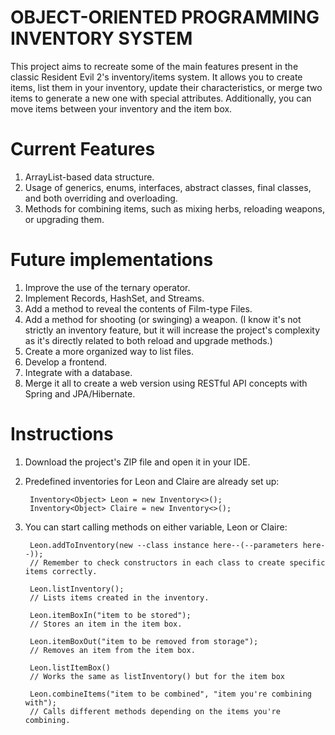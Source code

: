 # OBJECT-ORIENTED PROGRAMMING INVENTORY SYSTEM

This project aims to recreate some of the main features present in the classic Resident Evil 2's inventory/items system. It allows you to create items, list them in your inventory, update their characteristics, or merge two items to generate a new one with special attributes. Additionally, you can move items between your inventory and the item box.

# Current Features

1. ArrayList-based data structure.
2. Usage of generics, enums, interfaces, abstract classes, final classes, and both overriding and overloading.
3. Methods for combining items, such as mixing herbs, reloading weapons, or upgrading them.

# Future implementations

1. Improve the use of the ternary operator.
2. Implement Records, HashSet, and Streams.
3. Add a method to reveal the contents of Film-type Files.
4. Add a method for shooting (or swinging) a weapon. (I know it's not strictly an inventory feature, but it will increase the project's complexity as it's directly related to both reload and upgrade methods.)
6. Create a more organized way to list files.
7. Develop a frontend.
8. Integrate with a database.
9. Merge it all to create a web version using RESTful API concepts with Spring and JPA/Hibernate.

# Instructions

1. Download the project's ZIP file and open it in your IDE.
2. Predefined inventories for Leon and Claire are already set up:

        Inventory<Object> Leon = new Inventory<>();
        Inventory<Object> Claire = new Inventory<>();

3. You can start calling methods on either variable, Leon or Claire:

        Leon.addToInventory(new --class instance here--(--parameters here--));
        // Remember to check constructors in each class to create specific items correctly.

        Leon.listInventory(); 
        // Lists items created in the inventory.

        Leon.itemBoxIn("item to be stored"); 
        // Stores an item in the item box.

        Leon.itemBoxOut("item to be removed from storage"); 
        // Removes an item from the item box.

        Leon.listItemBox()
        // Works the same as listInventory() but for the item box

        Leon.combineItems("item to be combined", "item you're combining with"); 
        // Calls different methods depending on the items you're combining.
